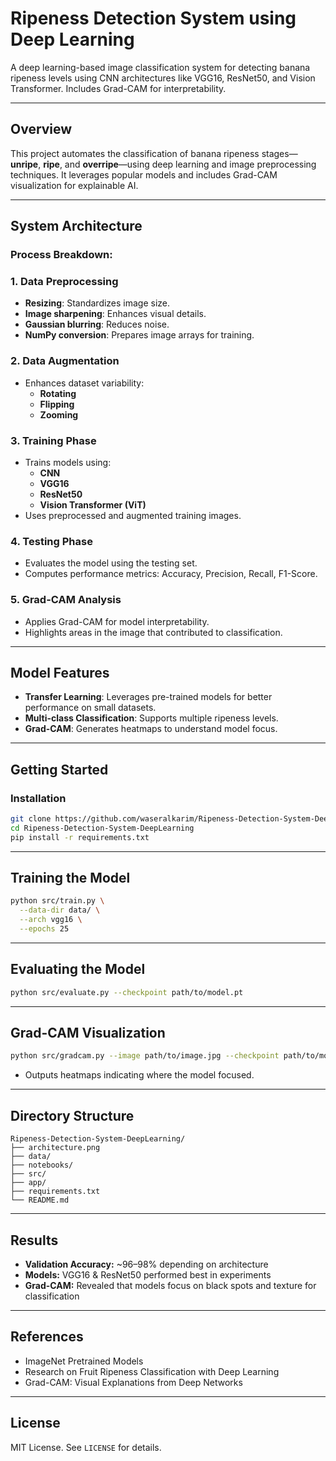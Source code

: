 # Ripeness Detection System using Deep Learning

A deep learning-based image classification system for detecting banana ripeness levels using CNN architectures like VGG16, ResNet50, and Vision Transformer. Includes Grad-CAM for interpretability.

---

## Overview

This project automates the classification of banana ripeness stages—**unripe**, **ripe**, and **overripe**—using deep learning and image preprocessing techniques. It leverages popular models and includes Grad-CAM visualization for explainable AI.

---

## System Architecture

### Process Breakdown:

### 1. **Data Preprocessing**

- **Resizing**: Standardizes image size.
- **Image sharpening**: Enhances visual details.
- **Gaussian blurring**: Reduces noise.
- **NumPy conversion**: Prepares image arrays for training.

### 2. **Data Augmentation**

- Enhances dataset variability:
    - **Rotating**
    - **Flipping**
    - **Zooming**

### 3. **Training Phase**

- Trains models using:
    - **CNN**
    - **VGG16**
    - **ResNet50**
    - **Vision Transformer (ViT)**
- Uses preprocessed and augmented training images.

### 4. **Testing Phase**

- Evaluates the model using the testing set.
- Computes performance metrics: Accuracy, Precision, Recall, F1-Score.

### 5. **Grad-CAM Analysis**

- Applies Grad-CAM for model interpretability.
- Highlights areas in the image that contributed to classification.

---

## Model Features

- **Transfer Learning**: Leverages pre-trained models for better performance on small datasets.
- **Multi-class Classification**: Supports multiple ripeness levels.
- **Grad-CAM**: Generates heatmaps to understand model focus.

---

## Getting Started

### Installation

```bash
git clone https://github.com/waseralkarim/Ripeness-Detection-System-DeepLearning.git
cd Ripeness-Detection-System-DeepLearning
pip install -r requirements.txt
```

---

## Training the Model

```bash
python src/train.py \
  --data-dir data/ \
  --arch vgg16 \
  --epochs 25

```

---

## Evaluating the Model

```bash
python src/evaluate.py --checkpoint path/to/model.pt

```

---

## Grad-CAM Visualization

```bash
python src/gradcam.py --image path/to/image.jpg --checkpoint path/to/model.pt
```

- Outputs heatmaps indicating where the model focused.

---

## Directory Structure

```
Ripeness-Detection-System-DeepLearning/
├── architecture.png
├── data/
├── notebooks/
├── src/
├── app/
├── requirements.txt
└── README.md

```

---

## Results

- **Validation Accuracy:** ~96–98% depending on architecture
- **Models:** VGG16 & ResNet50 performed best in experiments
- **Grad-CAM:** Revealed that models focus on black spots and texture for classification

---

## References

- ImageNet Pretrained Models
- Research on Fruit Ripeness Classification with Deep Learning
- Grad-CAM: Visual Explanations from Deep Networks

---

## License

MIT License. See `LICENSE` for details.
